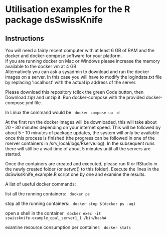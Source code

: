 Utilisation examples for the R package dsSwissKnife
============

Instructions
------------
You will need a fairly recent computer with at least 6 GB of RAM and the docker and docker-compose software for your platform.\
If you are running docker on Mac or Windows please increase the memory available to the docker vm at 4 GB.\
Alternatively you can ask a sysadmin to download and run the docker images on a server. In this case you will have to modify the logindata.txt file
by replacing 'localhost' with the actual ip address of the server.

Please download this repository (click the green Code button, then Download zip) and unzip it.
Run docker-compose with the provided docker-compose.yml file.

In Linux the command would be 
<code>
docker-compose up -d
</code>
  
At the first run the docker images will be downloaded, this will take about 20 - 30 minutes depending on your internet speed.
This will be followed by about 5 - 10  minutes of package updates, the system will only be available once this process is finished (the progress can be followed in one of the rserver containers in /srv_local/logs/Rserve.log). In the subsequent runs there will still be a wait time of about 5 minutes until all the servers are started.

Once the containers are created and executed, please run R or RStudio in the newly created folder (or setwd() to this folder).
Execute the lines in the dsSwissKnife_example.R script one by one and examine the results.

A list of useful docker commands:

list all the running containers:
<code>
docker ps
</code>

stop all the running containers:
<code>
docker stop $(docker ps -aq)
</code>

open a shell in the container 
<code>
docker exec -it sswissknife-example_opal_server1_1 /bin/bashA
</code>

examine resource consumption per container:
<code>
docker stats
</code>



